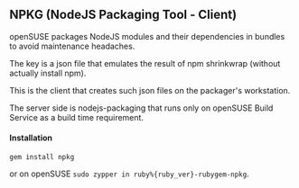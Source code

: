 ## NPKG (NodeJS Packaging Tool - Client)

openSUSE packages NodeJS modules and their dependencies in bundles to avoid maintenance headaches.

The key is a json file that emulates the result of npm shrinkwrap (without actually install npm).

This is the client that creates such json files on the packager's workstation.

The server side is nodejs-packaging that runs only on openSUSE Build Service as a build time requirement.

#### Installation

`gem install npkg`

or on openSUSE `sudo zypper in ruby%{ruby_ver}-rubygem-npkg`.
